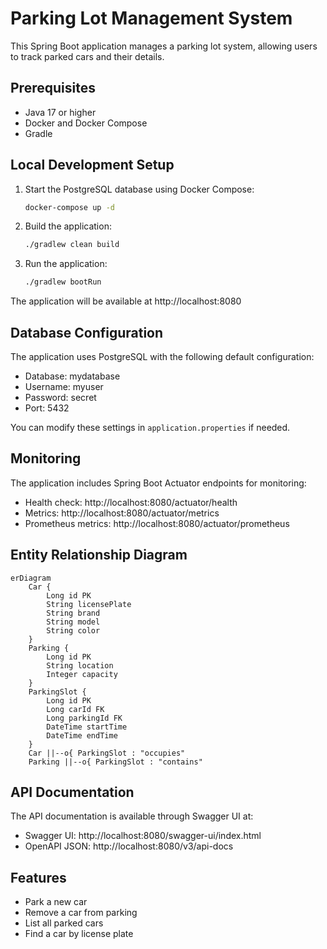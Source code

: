# Parking Lot Management System

This Spring Boot application manages a parking lot system, allowing users to track parked cars and their details.

## Prerequisites

- Java 17 or higher
- Docker and Docker Compose
- Gradle

## Local Development Setup

1. Start the PostgreSQL database using Docker Compose:
   ```bash
   docker-compose up -d
   ```

2. Build the application:
   ```bash
   ./gradlew clean build
   ```

3. Run the application:
   ```bash
   ./gradlew bootRun
   ```

The application will be available at http://localhost:8080

## Database Configuration

The application uses PostgreSQL with the following default configuration:
- Database: mydatabase
- Username: myuser
- Password: secret
- Port: 5432

You can modify these settings in `application.properties` if needed.

## Monitoring

The application includes Spring Boot Actuator endpoints for monitoring:
- Health check: http://localhost:8080/actuator/health
- Metrics: http://localhost:8080/actuator/metrics
- Prometheus metrics: http://localhost:8080/actuator/prometheus

## Entity Relationship Diagram

```mermaid
erDiagram
    Car {
        Long id PK
        String licensePlate
        String brand
        String model
        String color
    }
    Parking {
        Long id PK
        String location
        Integer capacity
    }
    ParkingSlot {
        Long id PK
        Long carId FK
        Long parkingId FK
        DateTime startTime
        DateTime endTime
    }
    Car ||--o{ ParkingSlot : "occupies"
    Parking ||--o{ ParkingSlot : "contains"
```

## API Documentation

The API documentation is available through Swagger UI at:
- Swagger UI: http://localhost:8080/swagger-ui/index.html
- OpenAPI JSON: http://localhost:8080/v3/api-docs

## Features

- Park a new car
- Remove a car from parking
- List all parked cars
- Find a car by license plate
